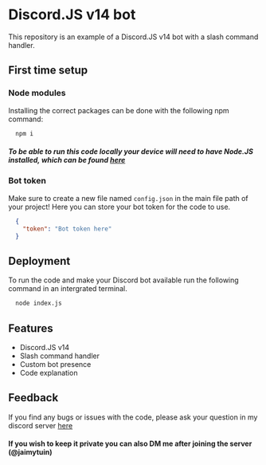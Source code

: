 
# Discord.JS v14 bot

This repository is an example of a Discord.JS v14 bot with a slash command handler.


## First time setup

### Node modules
Installing the correct packages can be done with the following npm command:

```bash
  npm i
```
##### To be able to run this code locally your device will need to have Node.JS installed, which can be found [here](https://nodejs.org/en/download)

### Bot token
Make sure to create a new file named `config.json` in the main file path of your project! Here you can store your bot token for the code to use.
```json
  {
    "token": "Bot token here"
  }
```
    
## Deployment

To run the code and make your Discord bot available run the following command in an intergrated terminal.

```bash
  node index.js
```


## Features

- Discord.JS v14
- Slash command handler
- Custom bot presence
- Code explanation 


## Feedback

If you find any bugs or issues with the code, please ask your question in my discord server [here](https://discord.gg/8KxqWAKCPe)
#### If you wish to keep it private you can also DM me after joining the server (@jaimytuin)

